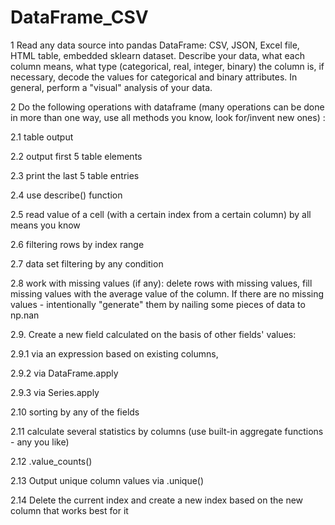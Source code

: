 # DataFrame_CSV
1 Read any data source into pandas DataFrame: CSV, JSON, Excel file, HTML table, embedded sklearn dataset. Describe your data, what each column means, what type (categorical, real, integer, binary) the column is, if necessary, decode the values for categorical and binary attributes. In general, perform a "visual" analysis of your data.

2 Do the following operations with dataframe (many operations can be done in more than one way, use all methods you know, look for/invent new ones) :

2.1 table output

2.2 output first 5 table elements

2.3 print the last 5 table entries

2.4 use describe() function

2.5 read value of a cell (with a certain index from a certain column) by all means you know

2.6 filtering rows by index range

2.7 data set filtering by any condition

2.8 work with missing values (if any): delete rows with missing values, fill missing values with the average value of the column. If there are no missing values - intentionally "generate" them by nailing some pieces of data to np.nan

2.9. Create a new field calculated on the basis of other fields' values:

2.9.1 via an expression based on existing columns,

2.9.2 via DataFrame.apply

2.9.3 via Series.apply

2.10 sorting by any of the fields

2.11 calculate several statistics by columns (use built-in aggregate functions - any you like)

2.12 .value_counts()

2.13 Output unique column values via .unique()

2.14 Delete the current index and create a new index based on the new column that works best for it
